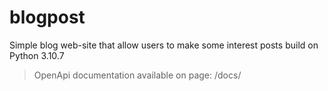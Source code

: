 # blogpost
Simple blog web-site that allow users to make some interest posts build on Python 3.10.7

> OpenApi documentation available on page: /docs/
